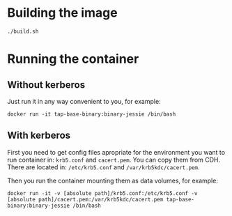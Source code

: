 # Building the image
```
./build.sh
```

# Running the container
## Without kerberos
Just run it in any way convenient to you, for example:
```
docker run -it tap-base-binary:binary-jessie /bin/bash
```

## With kerberos
First you need to get config files apropriate for the environment you want to run container in: `krb5.conf` and `cacert.pem`.
You can copy them from CDH. There are located in: `/etc/krb5.conf` and `/var/krb5kdc/cacert.pem`.

Then you run the container mounting them as data volumes, for example:
```
docker run -it -v [absolute path]/krb5.conf:/etc/krb5.conf -v [absolute path]/cacert.pem:/var/krb5kdc/cacert.pem tap-base-binary:binary-jessie /bin/bash
```
